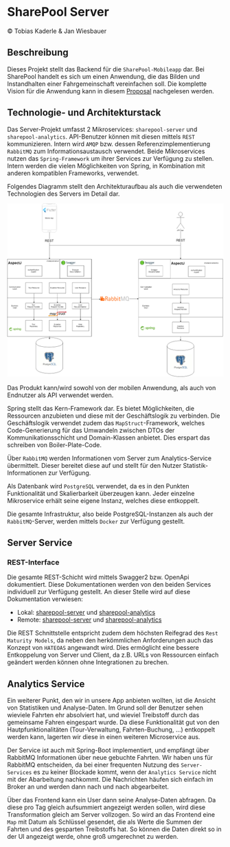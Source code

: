 # SharePool Server
&copy; Tobias Kaderle & Jan Wiesbauer

## Beschreibung
Dieses Projekt stellt das Backend für die `SharePool-Mobileapp` dar. Bei SharePool handelt es sich um einen Anwendung, die das Bilden und Instandhalten einer Fahrgemeinschaft vereinfachen soll. Die komplette Vision für die Anwendung kann in diesem [Proposal](PROPOSAL.md) nachgelesen werden.

## Technologie- und Architekturstack
Das Server-Projekt umfasst 2 Mikroservices: `sharepool-server` und `sharepool-analytics`. API-Benutzer können mit diesen mittels `REST` kommunizieren. Intern wird `AMQP` bzw. dessen Referenzimplementierung `RabbitMQ` zum Informationsaustausch verwendet. Beide Mikroservices nutzen das `Spring-Framework` um ihrer Services zur Verfügung zu stellen. Intern werden die vielen Möglichkeiten von Spring, in Kombination mit anderen kompatiblen Frameworks, verwendet.

Folgendes Diagramm stellt den Architekturaufbau als auch die verwendeten Technologien des Servers im Detail dar.

![](doc/architecture-diagram.png)

Das Produkt kann/wird sowohl von der mobilen Anwendung, als auch von Endnutzer als API verwendet werden.

Spring stellt das Kern-Framework dar. Es bietet Möglichkeiten, die Ressourcen anzubieten und diese mit der Geschäftslogik zu verbinden. Die Geschäftslogik verwendet zudem das `MapStruct`-Framework, welches Code-Generierung für das Umwandeln zwischen DTOs der Kommunikationsschicht und Domain-Klassen anbietet. Dies erspart das schreiben von Boiler-Plate-Code.

Über `RabbitMQ` werden Informationen vom Server zum Analytics-Service übermittelt. Dieser bereitet diese auf und stellt für den Nutzer Statistik-Informationen zur Verfügung.

Als Datenbank wird `PostgreSQL` verwendet, da es in den Punkten Funktionalität und Skalierbarkeit überzeugen kann. Jeder einzelne Mikroservice erhält seine eigene Instanz, welches diese entkoppelt.

Die gesamte Infrastruktur, also beide PostgreSQL-Instanzen als auch der `RabbitMQ`-Server, werden mittels `Docker` zur Verfügung gestellt.

## Server Service
### REST-Interface
Die gesamte REST-Schicht wird mittels Swagger2 bzw. OpenApi dokumentiert. Diese Dokumentationen werden von den beiden Services individuell zur Verfügung gestellt. An dieser Stelle wird auf diese Dokumentation verwiesen:

* Lokal: [sharepool-server](localhost:8080/swagger-ui.html) und [sharepool-analytics](localhost:8081/swagger-ui.html)
* Remote: [sharepool-server](http://geanik.ddns.net:8080/swagger-ui.html) und [sharepool-analytics](http://geanik.ddns.net:8081/swagger-ui.html)

Die REST Schnittstelle entspricht zudem dem höchsten Reifegrad des `Rest Maturity Models`, da neben den herkömmlichen Anforderungen auch das Konzept von `HATEOAS` angewandt wird. Dies ermöglicht eine bessere Entkoppelung von Server und Client, da z.B. URLs von Ressourcen einfach geändert werden können ohne Integrationen zu brechen.

## Analytics Service
Ein weiterer Punkt, den wir in unsere App anbieten wollten, ist die Ansicht von Statistiken und Analyse-Daten. Im Grund soll der Benutzer sehen wieviele Fahrten ehr absolviert hat, und wieviel Treibstoff durch das gemeinsame Fahren eingespart wurde. Da diese Funktionalität gut von den Hautpfunktionalitäten (Tour-Verwaltung, Fahrten-Buchung, ...) entkoppelt werden kann, lagerten wir diese in einen weiteren Microservice aus.

Der Service ist auch mit Spring-Boot implementiert, und empfängt über RabbitMQ Informationen über neue gebuchte Fahrten. Wir haben uns für RabbitMQ entscheiden, da bei einer frequenten Nutzung des `Server-Services` es zu keiner Blockade kommt, wenn der `Analytics Service` nicht mit der Abarbeitung nachkommt. Die Nachrichten häufen sich einfach im Broker an und werden dann nach und nach abgearbeitet.

Über das Frontend kann ein User dann seine Analyse-Daten abfragen. Da diese pro Tag gleich aufsummiert angezeigt werden sollen, wird diese Transformation gleich am Server vollzogen. So wird an das Frontend eine `Map` mit Datum als Schlüssel gesendet, die als Werte die Summen der Fahrten und des gesparten Treibstoffs hat. So können die Daten direkt so in der UI angezeigt werde, ohne groß umgerechnet zu werden.